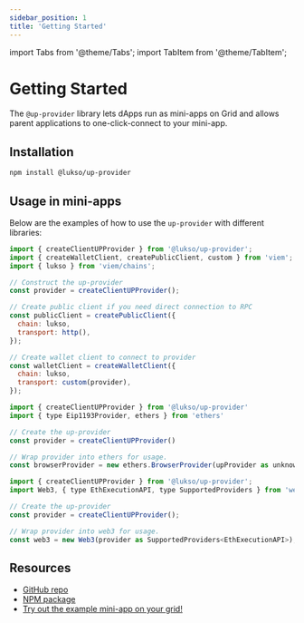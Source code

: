 ```yaml
---
sidebar_position: 1
title: 'Getting Started'
---
```


import Tabs from '@theme/Tabs';
import TabItem from '@theme/TabItem';

# Getting Started

The `@up-provider` library lets dApps run as mini-apps on Grid and allows parent applications to one-click-connect to your mini-app.

## Installation

```bash
npm install @lukso/up-provider
```

## Usage in mini-apps

Below are the examples of how to use the `up-provider` with different libraries:

<Tabs groupId="provider-lib">
  <TabItem value="viem" label="viem">

```js
import { createClientUPProvider } from '@lukso/up-provider';
import { createWalletClient, createPublicClient, custom } from 'viem';
import { lukso } from 'viem/chains';

// Construct the up-provider
const provider = createClientUPProvider();

// Create public client if you need direct connection to RPC
const publicClient = createPublicClient({
  chain: lukso,
  transport: http(),
});

// Create wallet client to connect to provider
const walletClient = createWalletClient({
  chain: lukso,
  transport: custom(provider),
});
```

  </TabItem>

  <TabItem value="ethers" label="ethers" >

```js
import { createClientUPProvider } from '@lukso/up-provider'
import { type Eip1193Provider, ethers } from 'ethers'

// Create the up-provider
const provider = createClientUPProvider()

// Wrap provider into ethers for usage.
const browserProvider = new ethers.BrowserProvider(upProvider as unknown as Eip1193Provider)
```

  </TabItem>
  <TabItem value="web3" label="web3" >

```js
import { createClientUPProvider } from '@lukso/up-provider';
import Web3, { type EthExecutionAPI, type SupportedProviders } from 'web3';

// Create the up-provider
const provider = createClientUPProvider();

// Wrap provider into web3 for usage.
const web3 = new Web3(provider as SupportedProviders<EthExecutionAPI>);
```

  </TabItem>

</Tabs>

## Resources

- [GitHub repo](https://github.com/lukso-network/tools-up-provider/)
- [NPM package](https://www.npmjs.com/package/@lukso/up-provider)
- [Try out the example mini-app on your grid!](https://nextjs.miniapp-example.lukso.tech/)
